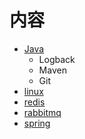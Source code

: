 #   内容

-   [Java](Java/README.md)
    -   Logback
    -   Maven
    -   Git
-   [linux](linux/README.md)
-   [redis](redis/README.md)
-   [rabbitmq](rabbitmq/README.md)
-   [spring](spring/README.md)
